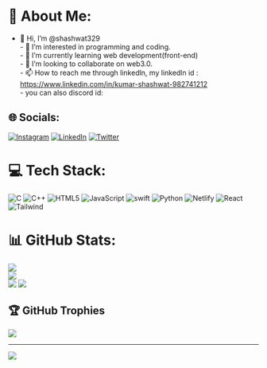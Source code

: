 # 💫 About Me:
- 👋 Hi, I’m @shashwat329<br>- 👀 I’m interested in programming and coding.<br>- 🌱 I’m currently learning web development(front-end)<br>- 💞️ I’m looking to collaborate on web3.0.<br>- 📫 How to reach me through linkedln, my linkedln id : https://www.linkedin.com/in/kumar-shashwat-982741212<br>- you can also discord id: <br>


## 🌐 Socials:
[![Instagram](https://img.shields.io/badge/Instagram-%23E4405F.svg?logo=Instagram&logoColor=white)](https://instagram.com/shsshwtt) [![LinkedIn](https://img.shields.io/badge/LinkedIn-%230077B5.svg?logo=linkedin&logoColor=white)](https://linkedin.com/in/kumar-shashwat27) [![Twitter](https://img.shields.io/badge/Twitter-%231DA1F2.svg?logo=Twitter&logoColor=white)](https://twitter.com/Shsshwtt) 

# 💻 Tech Stack:
![C](https://img.shields.io/badge/c-%2300599C.svg?style=for-the-badge&logo=c&logoColor=white) ![C++](https://img.shields.io/badge/c++-%2300599C.svg?style=for-the-badge&logo=c%2B%2B&logoColor=white) ![HTML5](https://img.shields.io/badge/html5-%23E34F26.svg?style=for-the-badge&logo=html5&logoColor=white) ![JavaScript](https://img.shields.io/badge/javascript-%23323330.svg?style=for-the-badge&logo=javascript&logoColor=%23F7DF1E) ![swift](https://img.shields.io/badge/Swift-F05138?style=flat&logo=swift&logoColor=white) ![Python](https://img.shields.io/badge/python-3670A0?style=for-the-badge&logo=python&logoColor=ffdd54) ![Netlify](https://img.shields.io/badge/netlify-%23000000.svg?style=for-the-badge&logo=netlify&logoColor=#00C7B7)  ![React](https://img.shields.io/badge/react-%2320232a.svg?style=for-the-badge&logo=react&logoColor=%2361DAFB) ![Tailwind](https://img.shields.io/badge/Tailwind_CSS-06B6D4?style=flat&logo=tailwind-css&logoColor=white)
# 📊 GitHub Stats:
![](https://github-readme-stats.vercel.app/api?username=shashwat329&theme=omni&hide_border=false&include_all_commits=true&count_private=true)<br/>
![](https://github-readme-streak-stats.herokuapp.com/?user=shashwat329)<br/>
![](https://github-readme-stats.vercel.app/api/top-langs/?username=shashwat329&theme=omni&hide_border=false&include_all_commits=true&count_private=true&layout=compact)
![](https://github-readme-streak-stats.herokuapp.com/?user=shashwat329)

## 🏆 GitHub Trophies
![](https://github-profile-trophy.vercel.app/?username=shashwat329&theme=juicyfresh&no-frame=false&no-bg=true&margin-w=4)

---
[![](https://visitcount.itsvg.in/api?id=shashwat329&icon=0&color=0)](https://visitcount.itsvg.in)

<!-- Proudly created with GPRM ( https://gprm.itsvg.in ) -->
